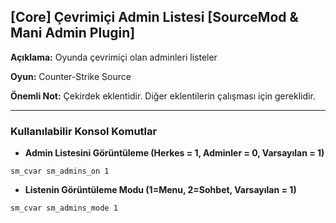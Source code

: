 ## [Core] Çevrimiçi Admin Listesi [SourceMod & Mani Admin Plugin]

**Açıklama:** Oyunda çevrimiçi olan adminleri listeler

**Oyun:** Counter-Strike Source

**Önemli Not:** Çekirdek eklentidir. Diğer eklentilerin çalışması için gereklidir.

***

### Kullanılabilir Konsol Komutlar
- **Admin Listesini Görüntüleme (Herkes = 1, Adminler = 0, Varsayılan = 1)**
```
sm_cvar sm_admins_on 1
```
- **Listenin Görüntüleme Modu (1=Menu, 2=Sohbet, Varsayılan = 1)**
```
sm_cvar sm_admins_mode 1
```
